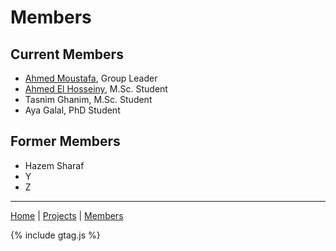 # Members

## Current Members
- [Ahmed Moustafa](ahmedmoustafa.md), Group Leader
- [Ahmed El Hosseiny](ahmedelhosseiny.md), M.Sc. Student
- Tasnim Ghanim, M.Sc. Student
- Aya Galal, PhD Student

## Former Members
- Hazem Sharaf
- Y
- Z

---
[Home](/) | [Projects](/projects) | [Members](/members)

{% include gtag.js %}
